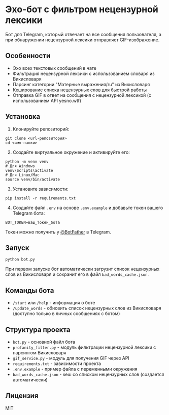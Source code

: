 # Эхо-бот с фильтром нецензурной лексики

Бот для Telegram, который отвечает на все сообщения пользователя, а при обнаружении нецензурной лексики отправляет GIF-изображение.

## Особенности

- Эхо всех текстовых сообщений в чате
- Фильтрация нецензурной лексики с использованием словаря из Викисловаря
- Парсинг категории "Матерные выражения/ru" из Викисловаря
- Кеширование списка нецензурных слов для быстрой работы
- Отправка GIF в ответ на сообщения с нецензурной лексикой (с использованием API yesno.wtf)

## Установка

1. Клонируйте репозиторий:
```
git clone <url-репозитория>
cd <имя-папки>
```

2. Создайте виртуальное окружение и активируйте его:
```
python -m venv venv
# Для Windows
venv\Scripts\activate
# Для Linux/Mac
source venv/bin/activate
```

3. Установите зависимости:
```
pip install -r requirements.txt
```

4. Создайте файл `.env` на основе `.env.example` и добавьте токен вашего Telegram бота:
```
BOT_TOKEN=ваш_токен_бота
```

Токен можно получить у [@BotFather](https://t.me/BotFather) в Telegram.

## Запуск

```
python bot.py
```

При первом запуске бот автоматически загрузит список нецензурных слов из Викисловаря и сохранит его в файл `bad_words_cache.json`.

## Команды бота

- `/start` или `/help` - информация о боте
- `/update_words` - обновить список нецензурных слов из Викисловаря (доступно только в личных сообщениях с ботом)

## Структура проекта

- `bot.py` - основной файл бота
- `profanity_filter.py` - модуль фильтрации нецензурной лексики с парсингом Викисловаря
- `gif_service.py` - модуль для получения GIF через API
- `requirements.txt` - зависимости проекта
- `.env.example` - пример файла с переменными окружения
- `bad_words_cache.json` - кеш со списком нецензурных слов (создается автоматически)

## Лицензия

MIT